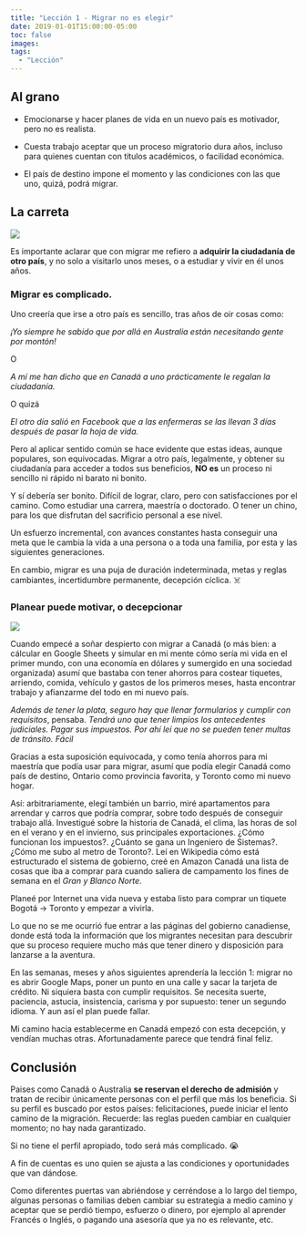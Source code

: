 ```yaml
---
title: "Lección 1 - Migrar no es elegir"
date: 2019-01-01T15:00:00-05:00
toc: false
images:
tags: 
  - "Lección"
---
```


## Al grano

- Emocionarse y hacer planes de vida en un nuevo país es motivador, pero no es realista. 

- Cuesta trabajo aceptar que un proceso migratorio dura años, incluso para quienes cuentan con títulos académicos, o facilidad económica. 

- El país de destino impone el momento y las condiciones con las que uno, quizá, podrá migrar.

## La carreta

<div medium><img src="https://i.imgur.com/5eGyyiE.jpg"></div>

Es importante aclarar que con migrar me refiero a <strong> adquirir la ciudadanía de otro país</strong>, y no solo a visitarlo unos meses, o a estudiar y vivir en él unos años.

### Migrar es complicado.

Uno creería que irse a otro país es sencillo, tras años de oir cosas como:

_¡Yo siempre he sabido que por allá en Australia están necesitando gente por montón!_

O

_A mí me han dicho que en Canadá a uno prácticamente le regalan la ciudadanía._

O quizá

_El otro día salió en Facebook que a las enfermeras se las llevan 3 días después de pasar la hoja de vida._

Pero al aplicar sentido común se hace evidente que estas ideas, aunque populares, son equivocadas. Migrar a otro país, legalmente, y obtener su ciudadanía para acceder a todos sus beneficios, <strong>NO es</strong> un proceso ni sencillo ni rápido ni barato ni bonito.

Y sí debería ser bonito. Difícil de lograr, claro, pero con satisfacciones por el camino. Como estudiar una carrera, maestría o doctorado. O tener un chino, para los que disfrutan del sacrificio personal a ese nivel. 

Un esfuerzo incremental, con avances constantes hasta conseguir una meta que le cambia la vida a una persona o a toda una familia, por esta y las siguientes generaciones.

En cambio, migrar es una puja de duración indeterminada, metas y reglas cambiantes, incertidumbre permanente, decepción cíclica. ☠️

### Planear puede motivar, o decepcionar

<div medium><img src="https://i.imgur.com/zDYEG5E.png"></div>

Cuando empecé a soñar despierto con migrar a Canadá (o más bien: a cálcular en Google Sheets y simular en mi mente cómo sería mi vida en el primer mundo, con una economía en dólares y sumergido en una sociedad organizada) asumí que bastaba con tener ahorros para costear tiquetes, arriendo, comida, vehículo y gastos de los primeros meses, hasta encontrar trabajo y afianzarme del todo en mi nuevo país.

_Además de tener la plata, seguro hay que llenar formularios y cumplir con requisitos_, pensaba. _Tendrá uno que tener limpios los antecedentes judiciales. Pagar sus impuestos. Por ahí leí que no se pueden tener multas de tránsito. Fácil_ 

Gracias a esta suposición equivocada, y como tenía ahorros para mi maestría que podía usar para migrar, asumí que podía elegir Canadá como país de destino, Ontario como provincia favorita, y Toronto como mi nuevo hogar. 

Así: arbitrariamente, elegí también un barrio, miré apartamentos para arrendar y carros que podría comprar, sobre todo después de conseguir trabajo allá. Investigué sobre la historia de Canadá, el clima, las horas de sol en el verano y en el invierno, sus principales exportaciones. ¿Cómo funcionan los impuestos?. ¿Cuánto se gana un Ingeniero de Sistemas?. ¿Cómo me subo al metro de Toronto?. Leí en Wikipedia cómo está estructurado el sistema de gobierno, creé en Amazon Canadá una lista de cosas que iba a comprar para cuando saliera de campamento los fines de semana en el _Gran y Blanco Norte_. 

Planeé por Internet una vida nueva y estaba listo para comprar un tiquete Bogotá -> Toronto y empezar a vivirla.

Lo que no se me ocurrió fue entrar a las páginas del gobierno canadiense, donde está toda la información que los migrantes necesitan para descubrir que su proceso requiere mucho más que tener dinero y disposición para lanzarse a la aventura.

En las semanas, meses y años siguientes aprendería la lección 1: migrar no es abrir Google Maps, poner un punto en una calle y sacar la tarjeta de crédito. Ni siquiera basta con cumplir requisitos. Se necesita suerte, paciencia, astucia, insistencia, carisma y por supuesto: tener un segundo idioma. Y aun así el plan puede fallar.

Mi camino hacia establecerme en Canadá empezó con esta decepción, y vendían muchas otras. Afortunadamente parece que tendrá final feliz.

## Conclusión

Paises como Canadá o Australia <strong>se reservan el derecho de admisión</strong> y tratan de recibir únicamente personas con el perfil que más los beneficia. Si su perfil es buscado por estos países: felicitaciones, puede iniciar el lento camino de la migración. Recuerde: las reglas pueden cambiar en cualquier momento; no hay nada garantizado.

Si no tiene el perfil apropiado, todo será más complicado. 😭 

A fin de cuentas es uno quien se ajusta a las condiciones y oportunidades que van dándose. 

Como diferentes puertas van abriéndose y cerréndose a lo largo del tiempo, algunas personas o familias deben cambiar su estrategia a medio camino y aceptar que se perdió tiempo, esfuerzo o dinero, por ejemplo al aprender Francés o Inglés, o pagando una asesoría que ya no es relevante, etc.
